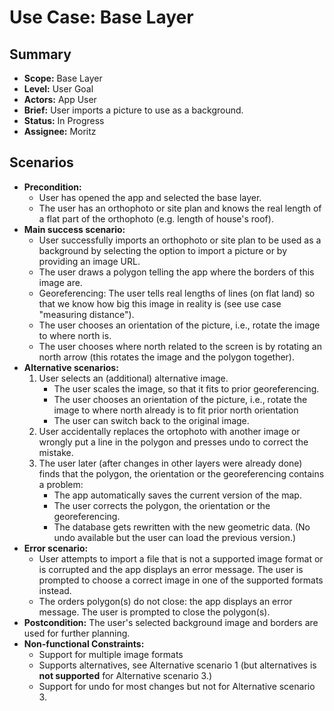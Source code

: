 # Use Case: Base Layer

## Summary

- **Scope:** Base Layer
- **Level:** User Goal
- **Actors:** App User
- **Brief:** User imports a picture to use as a background.
- **Status:** In Progress
- **Assignee:** Moritz

## Scenarios

- **Precondition:**
  - User has opened the app and selected the base layer.
  - The user has an orthophoto or site plan and knows the real length of a flat part of the orthophoto (e.g. length of house's roof).
- **Main success scenario:**
  - User successfully imports an orthophoto or site plan to be used as a background by selecting the option to import a picture or by providing an image URL.
  - The user draws a polygon telling the app where the borders of this image are.
  - Georeferencing: The user tells real lengths of lines (on flat land) so that we know how big this image in reality is (see use case "measuring distance").
  - The user chooses an orientation of the picture, i.e., rotate the image to where north is.
  - The user chooses where north related to the screen is by rotating an north arrow (this rotates the image and the polygon together).
- **Alternative scenarios:**
  1. User selects an (additional) alternative image.
     - The user scales the image, so that it fits to prior georeferencing.
     - The user chooses an orientation of the picture, i.e., rotate the image to where north already is to fit prior north orientation
     - The user can switch back to the original image.
  2. User accidentally replaces the ortophoto with another image or wrongly put a line in the polygon and presses undo to correct the mistake.
  3. The user later (after changes in other layers were already done) finds that the polygon, the orientation or the georeferencing contains a problem:
     - The app automatically saves the current version of the map.
     - The user corrects the polygon, the orientation or the georeferencing.
     - The database gets rewritten with the new geometric data.
       (No undo available but the user can load the previous version.)
- **Error scenario:**
  - User attempts to import a file that is not a supported image format or is corrupted and the app displays an error message.
    The user is prompted to choose a correct image in one of the supported formats instead.
  - The orders polygon(s) do not close: the app displays an error message.
    The user is prompted to close the polygon(s).
- **Postcondition:** The user's selected background image and borders are used for further planning.
- **Non-functional Constraints:**
  - Support for multiple image formats
  - Supports alternatives, see Alternative scenario 1 (but alternatives is **not supported** for Alternative scenario 3.)
  - Support for undo for most changes but not for Alternative scenario 3.
